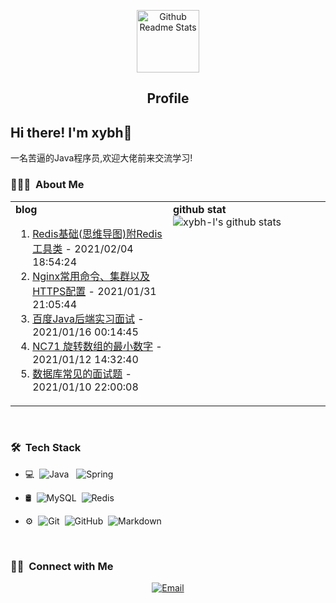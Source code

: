 <p align="center">
 <img width="100px" src="https://res.cloudinary.com/anuraghazra/image/upload/v1594908242/logo_ccswme.svg" align="center" alt="Github Readme Stats" />
 <h2 align="center">Profile</h2>
</p>

<h2>Hi there! I'm xybh👋</h2>
一名苦逼的Java程序员,欢迎大佬前来交流学习! 

<h3> 👨🏻‍💻 &nbsp;About Me </h3>
<table>
  <tr>
    <td valign="top" width="50%">
        <b>blog</b>
        <ol>
            <li> <a href='https://blog.csdn.net/qq_42542620/article/details/113662498' target='_blank'>Redis基础(思维导图)附Redis工具类</a> - 2021/02/04 18:54:24</li>
<li> <a href='https://blog.csdn.net/qq_42542620/article/details/113485023' target='_blank'>Nginx常用命令、集群以及HTTPS配置</a> - 2021/01/31 21:05:44</li>
<li> <a href='https://blog.csdn.net/qq_42542620/article/details/112690499' target='_blank'>百度Java后端实习面试</a> - 2021/01/16 00:14:45</li>
<li> <a href='https://blog.csdn.net/qq_42542620/article/details/112525571' target='_blank'>NC71 旋转数组的最小数字</a> - 2021/01/12 14:32:40</li>
<li> <a href='https://blog.csdn.net/qq_42542620/article/details/112446421' target='_blank'>数据库常见的面试题</a> - 2021/01/10 22:00:08</li>
        </ol>
      </td>
    <td valign="top" width="50%">
        <b>github stat</b>
        <img src="https://github-readme-stats.vercel.app/api?username=xybh-l" alt="xybh-l's github stats">
	</td>
  </tr>
</table>
<br/>
<h3> 🛠 &nbsp;Tech Stack</h3>

- 💻 &nbsp;![Java](https://img.shields.io/badge/-Java-333333?style=flat&logo=Java&logoColor=007396)  &nbsp; ![Spring](https://img.shields.io/badge/-Spring-333333?style=flat&logo=Spring&logoColor=green)

- 🛢 &nbsp;![MySQL](https://img.shields.io/badge/-MySQL-333333?style=flat&logo=mysql)&nbsp; ![Redis](https://img.shields.io/badge/-Redis-333333?style=flat&logo=Redis&logoColor=red)

- ⚙️ &nbsp;![Git](https://img.shields.io/badge/-Git-333333?style=flat&logo=git)&nbsp; ![GitHub](https://img.shields.io/badge/-GitHub-333333?style=flat&logo=github)&nbsp; ![Markdown](https://img.shields.io/badge/-Markdown-333333?style=flat&logo=markdown)

<br/>

<h3> 🤝🏻 &nbsp;Connect with Me </h3>

<p align="center">
<a href="mailto:a1353433900@gmail.com"><img alt="Email" src="https://img.shields.io/badge/Email-a1353433900@gmail.com-blue?style=flat-square&logo=gmail"></a>
</p>
